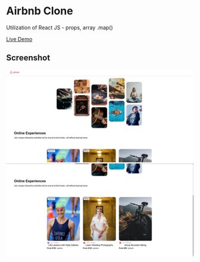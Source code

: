 # Airbnb Clone

Utilization of React JS - props, array .map()

[Live Demo](https://shaunniekins.github.io/airbnb-clone/)

## Screenshot

![Screenshot1](./screenshot1.jpg)
![Screenshot2](./screenshot2.jpg)
